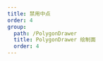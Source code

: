 ```yaml
---
title: 禁用中点
order: 4
group:
  path: /PolygonDrawer
  title: PolygonDrawer 绘制面
  order: 4
---
```


<code src="./midPoint.tsx" compact="true" defaultShowCode="true"></code>
